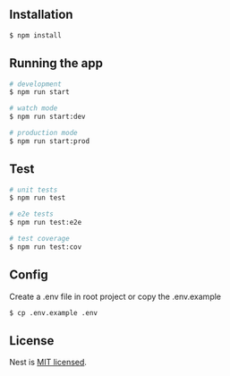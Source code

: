 ## Installation

```bash
$ npm install
```

## Running the app

```bash
# development
$ npm run start

# watch mode
$ npm run start:dev

# production mode
$ npm run start:prod
```

## Test

```bash
# unit tests
$ npm run test

# e2e tests
$ npm run test:e2e

# test coverage
$ npm run test:cov
```

## Config
Create a .env file in root project or copy the .env.example

```bash
$ cp .env.example .env
```

## License

Nest is [MIT licensed](LICENSE).
